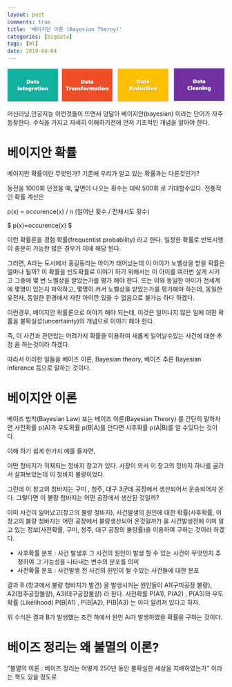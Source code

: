 ```yaml
---
layout: post
comments: true
title: '베이지안 이론 (Bayesian Theroy)'
categories: [bigdata]
tags: [ml]
date: 2019-04-04
---
```


![nlp-pre](/assets/img/post/nlp-preprocessing/nlp-pre.png)

머신러닝,인공지능 이런것들이 뜨면서 덩달아 베이지안(bayesian) 이라는 단어가 자주 등장한다. 
수식을 가지고 자세히 이해하기전에 먼저 기초적인 개념을 알아야 한다.

# 베이지안 확률

베이지안 확률이란 무엇인가? 기존에 우리가 알고 있는 확률과는 다른것인가?

동전을 1000회 던졌을 때, 앞면이 나오는 횟수는 대략  500회 로 기대할수있다. 전통적인 확률 계산은

p(x) = occurence(x) / n (일어난 횟수 / 전체시도 횟수)

$ p(x)=occurence(x) $

이런 확률론을 경험 확률(frequentist probability) 라고 한다. 일정한 확률로 반복시행이 충분히 가능한 많은 경우가 이에 해당 된다.

그러면,  A라는 도시에서 홍길동라는 아이가 태어났는데 이 아이가 노벨상을 받을 확률은 얼마나 될까? 이 확률을 빈도확률로 이야기 하기 위해서는 이 아이를 여러번 살게 시키고 그중에 몇 번 노벨상을 받았는가를 평가 해야 한다. 또는 이와 동일한 아이가 전세계에 몇명이 있는지 파악하고, 몇명이 커서 노벨상을 받았는가를 평가해야 하는데, 동일한 유전자, 동일한 환경에서 자란 아이란 있을 수 없음으로 불가능 하다 하겠다. 

이런경우, 베이지안 확률론으로 이야기 해야 되는데, 이것은 일어나지 않은 일에 대한 확률을 불확실성(uncertainty)의 개념으로 이야기 해야 한다. 

즉, 이 사건과 관련있는 어려가지 확률을 이용하여 새롭게 일어날수있는 사건에 대한 추정 을 하는것이라 하겠다. 

따라서 이러한 일들을 베이즈 이론, Bayesian theory, 베이즈 추론 Bayesian inference 등으로 말하는 것이다. 

# 베이지안 이론

베이즈 법칙(Bayesian Law) 또는 베이즈 이론(Bayesian Theory) 를 간단히 말하자면 사전확률 p(A)과 우도확률 p(B|A)를 안다면 사후확률 p(A|B)를 알 수있다는 것이다. 

이해 하기 쉽게 한가지 예를 들자면, 

어떤 청바지가 적재되는 청바지 창고가 있다. 사장이 와서 이 창고의 청바지 하나를 골라서 살펴보았는데 이 청바지 불량이었다. 

그런데 이 창고의 청바지는 구미 , 청주, 대구 3군데 공장에서 생산되어서 운송되어져 온다. 그렇다면 이 불량 청바지는 어떤 공장에서 생산된 것일까? 

이미 사건이 일어났고(창고의 불량 청바지), 사건발생의 원인에 대한 확률(사후확률, 이 창고의 불량 청바지는 어떤 공장에서 불량생산되어 온것일까?) 을 사건발생전에 이미 알고 있는 정보(사전확률, 구미, 청주, 대구 공장의 불량률)을 이용하여 구하는 것이라 하겠다. 

- 사후확률 분포 : 사건 발생후 그 사건의 원인이 발생 할 수 있는 사건이 무엇인지 추정하여 그 가능성을 나타내는 변수의 분포를 의미
- 사전확률 분포 : 사건발생 전 사건의 원인이 될 수있는 사건들에 대한 분포

결과 B (창고에서 불량 청바지가 발견) 을 발생시키는 원인들이 A1(구미공장 불량), A2(청주공장불량), A3(대구공장불량) 라 한다. 
사전확률 P(A1), P(A2) , P(A3)와 우도확률 (Likelihood) P(B|A1) , P(B|A2), P(B|A3) 는 이미 알려져 있다고 하자.  

위 수식은 결과 B가 발생했는 조건 하에서 원인 Ai가 발생하였을 확률을 구하는 것이다. 

# 베이즈 정리는 왜 불멸의 이론?

"불멸의 이론 : 베이즈 정리는 어떻게 250년 동안 불확실한 세상을 지배하였는가" 이라는 책도 있을 정도로 